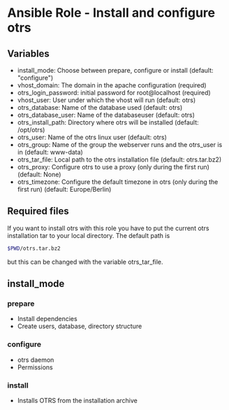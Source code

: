 # Ansible Role - Install and configure otrs

## Variables

* install_mode: Choose between prepare, configure or install (default: "configure")
* vhost_domain: The domain in the apache configuration (required)
* otrs_login_password: initial password for root@localhost (required)
* vhost_user: User under which the vhost will run (default: otrs)
* otrs_database: Name of the database used (default: otrs)
* otrs_database_user: Name of the databaseuser (default: otrs)
* otrs_install_path: Directory where otrs will be installed (default: /opt/otrs)
* otrs_user: Name of the otrs linux user (default: otrs)
* otrs_group: Name of the group the webserver runs and the otrs_user is in (default: www-data)
* otrs_tar_file: Local path to the otrs installation file (default: otrs.tar.bz2)
* otrs_proxy: Configure otrs to use a proxy (only during the first run) (default: None)
* otrs_timezone: Configure the default timezone in otrs (only during the first run) (default: Europe/Berlin)

## Required files

If you want to install otrs with this role you have to put the current otrs installation tar to your local directory. The default path is
```bash
$PWD/otrs.tar.bz2
```

but this can be changed with the variable otrs_tar_file.

## install_mode

### prepare
* Install dependencies
* Create users, database, directory structure

### configure
* otrs daemon
* Permissions

### install
* Installs OTRS from the installation archive
